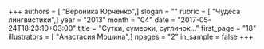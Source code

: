 +++
authors = [ "Вероника Юрченко",]
slogan = ""
rubric = [ "Чудеса лингвистики",]
year = "2013"
month = "04"
date = "2017-05-24T18:23:10+03:00"
title = "Сутки, сумерки, суглинок..."
first_page = "18"
illustrators = [ "Анастасия Мошина",]
npages = "2"
in_sample = false
+++
